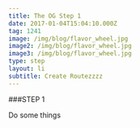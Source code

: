```yaml
---
title: The OG Step 1
date: 2017-01-04T15:04:10.000Z
tag: 1241
image: /img/blog/flavor_wheel.jpg
image2: /img/blog/flavor_wheel.jpg
image3: /img/blog/flavor_wheel.jpg
type: step
layout: li
subtitle: Create Routezzzz
---
```



###STEP 1

Do some things
